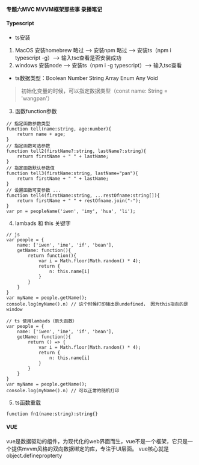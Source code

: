 #### 专题六MVC MVVM框架那些事 录播笔记

#### Typescript
* ts安装
1. MacOS
安装homebrew 略过 --> 安装npm 略过 --> 安装ts（npm i typescript -g）--> 输入tsc查看是否安装成功
2. windows
安装node --> 安装ts（npm i -g typescript）--> 输入tsc查看

* ts数据类型：Boolean Number String Array Enum Any Void
> 初始化变量的时候，可以指定数据类型（const name: String = 'wangpan'）

3. 函数function参数
```
// 指定函数参数类型
function tell(name:string, age:number){
    return name + age;
}
// 指定函数可选参数
function tell2(firstName?:string, lastName?:string){
    return firstName + " " + lastName;
}
// 指定函数默认参数值
function tell3(firstName:string, lastName="pan"){
    return firstName + " " + lastName;
}
// 设置函数可变参数 ...
function tell4(firstName:string, ...restOfname:string[]){
    return firstName + " " + restOfname.join("-");
}
var pn = peopleName('iwen', 'imy', 'hua', 'li');
```

4. lambads 和 this 关键字
```
// js
var people = {
    name: ['iwen', 'ime', 'if', 'bean'],
    getName: function(){
        return function(){
            var i = Math.floor(Math.random() * 4);
            return {
                n: this.name[i]
            }
        }
    }
}
var myName = people.getName();
console.log(myName().n) // 这个时候打印输出是undefined， 因为this指向的是window

// ts 使用lambads（箭头函数）
var people = {
    name: ['iwen', 'ime', 'if', 'bean'],
    getName: function(){
        return () => {
            var i = Math.floor(Math.random() * 4);
            return {
                n: this.name[i]
            }
        }
    }
}
var myName = people.getName();
console.log(myName().n) // 可以正常的随机打印
```

5. ts函数重载
```
function fn1(name:string):string{}
```




#### VUE
vue是数据驱动的组件，为现代化的web界面而生，vue不是一个框架，它只是一个提供mvvm风格的双向数据绑定的库，专注于UI层面。
vue核心就是object.definepropterty